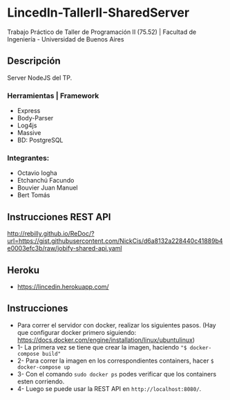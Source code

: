 # LincedIn-TallerII-SharedServer
Trabajo Práctico de Taller de Programación II (75.52) | Facultad de Ingeniería - Universidad de Buenos Aires

## Descripción
Server NodeJS del TP.

### Herramientas | Framework
  - Express
  - Body-Parser
  - Log4js
  - Massive
  - BD: PostgreSQL

### Integrantes:
  - Octavio Iogha
  - Etchanchú Facundo
  - Bouvier Juan Manuel
  - Bert Tomás

## Instrucciones REST API
http://rebilly.github.io/ReDoc/?url=https://gist.githubusercontent.com/NickCis/d6a8132a228440c41889b4e0003efc3b/raw/jobify-shared-api.yaml

## Heroku
  - https://lincedin.herokuapp.com/

## Instrucciones
  - Para correr el servidor con docker, realizar los siguientes pasos. (Hay que configurar docker primero siguiendo: https://docs.docker.com/engine/installation/linux/ubuntulinux) </br>
  - 1- La primera vez se tiene que crear la imagen, haciendo ``"$ docker-compose build"``</br>
  - 2- Para correr la imagen en los correspondientes containers, hacer ``$ docker-compose up`` </br>
  - 3- Con el comando ``sudo docker ps`` podes verificar que los containers esten corriendo. </br>
  - 4- Luego se puede usar la REST API en `` http://localhost:8080/ ``.